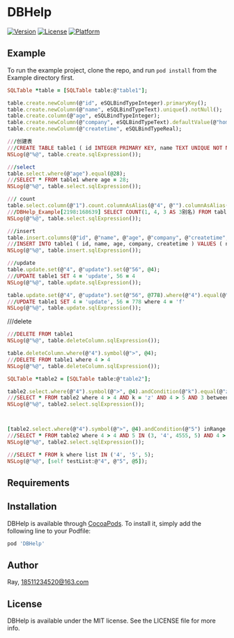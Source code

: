 # DBHelp

[![Version](https://img.shields.io/cocoapods/v/DBHelp.svg?style=flat)](http://cocoapods.org/pods/DBHelp)
[![License](https://img.shields.io/cocoapods/l/DBHelp.svg?style=flat)](http://cocoapods.org/pods/DBHelp)
[![Platform](https://img.shields.io/cocoapods/p/DBHelp.svg?style=flat)](http://cocoapods.org/pods/DBHelp)

## Example

To run the example project, clone the repo, and run `pod install` from the Example directory first.

```ruby
SQLTable *table = [SQLTable table:@"table1"];

table.create.newColumn(@"id", eSQLBindTypeInteger).primaryKey();
table.create.newColumn(@"name", eSQLBindTypeText).unique().notNull();
table.create.column(@"age", eSQLBindTypeInteger);
table.create.newColumn(@"company", eSQLBindTypeText).defaultValue(@"home");
table.create.newColumn(@"createtime", eSQLBindTypeReal);

///创建表
///CREATE TABLE table1 ( id INTEGER PRIMARY KEY, name TEXT UNIQUE NOT NULL, age INTEGER, company TEXT DEFAULT 'home', createtime REAL );
NSLog(@"%@", table.create.sqlExpression());

```


```ruby
///select
table.select.where(@"age").equal(@28);
///SELECT * FROM table1 where age = 28;
NSLog(@"%@", table.select.sqlExpression());
```
```ruby
/// count
table.select.column(@"1").count.columnAsAlias(@"4", @"").columnAsAlias(@"3", @"3别名").where(@"2").between(@"1", @"3");
///DBHelp_Example[2198:168639] SELECT COUNT(1, 4, 3 AS 3别名) FROM table1 where 2 between '1' and '3';
NSLog(@"%@", table.select.sqlExpression());
```

```ruby
///insert
table.insert.columns(@"id", @"name", @"age", @"company", @"createtime", nil).values([NSNull null], @"Ray", @28, [NSNull null], @4145123.4, nil);
///INSERT INTO table1 ( id, name, age, company, createtime ) VALUES ( null, 'Ray', 28, null, 4145123.4 );
NSLog(@"%@", table.insert.sqlExpression());
```

```ruby
///update
table.update.set(@"4", @"update").set(@"56", @4);
///UPDATE table1 SET 4 = 'update', 56 = 4
NSLog(@"%@", table.update.sqlExpression());

table.update.set(@"4", @"update").set(@"56", @778).where(@"4").equal(@"f");
///UPDATE table1 SET 4 = 'update', 56 = 778 where 4 = 'f'
NSLog(@"%@", table.update.sqlExpression());
```

///delete
```ruby
///DELETE FROM table1
NSLog(@"%@", table.deleteColumn.sqlExpression());

table.deleteColumn.where(@"4").symbol(@">", @4);
///DELETE FROM table1 where 4 > 4
NSLog(@"%@", table.deleteColumn.sqlExpression());
```

```ruby
SQLTable *table2 = [SQLTable table:@"table2"];

table2.select.where(@"4").symbol(@">", @4).andCondition(@"k").equal(@"z").andCondition(@"4").symbol(@">", @5).andCondition(@"3").between(@5, @6);
///SELECT * FROM table2 where 4 > 4 AND k = 'z' AND 4 > 5 AND 3 between 5 and 6;
NSLog(@"%@", table2.select.sqlExpression());



[table2.select.where(@"4").symbol(@">", @4).andCondition(@"5") inRange:@3, @"4", @4555, @5, nil];
///SELECT * FROM table2 where 4 > 4 AND 5 IN (3, '4', 4555, 5) AND 4 > 5 AND 3 between 5 and 6;
NSLog(@"%@", table2.select.sqlExpression());

///SELECT * FROM k where list IN ('4', '5', 5);
NSLog(@"%@", [self testList:@"4", @"5", @5]);

```

## Requirements

## Installation

DBHelp is available through [CocoaPods](http://cocoapods.org). To install
it, simply add the following line to your Podfile:

```ruby
pod 'DBHelp'
```

## Author

Ray, 18511234520@163.com

## License

DBHelp is available under the MIT license. See the LICENSE file for more info.
